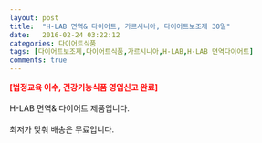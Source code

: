 ```yaml
---
layout: post
title:  "H-LAB 면역& 다이어트, 가르시니아, 다이어트보조제 30일"
date:   2016-02-24 03:22:12
categories: 다이어트식품
tags: [다이어트보조제,다이어트식품,가르시니아,H-LAB,H-LAB 면역다이어트]
comments: true
---
```


<strong><span style="color: rgb(255, 0, 0);">[법정교육 이수, 건강기능식품 영업신고 완료]</span></strong>
<br><br>
H-LAB 면역& 다이어트 제품입니다.
<br><br>
최저가 맞춰 배송은 무료입니다.
<br>
<br>
<img class="image" src="https://3.bp.blogspot.com/-Hq9V4eLA8go/W-oh8tOKhhI/AAAAAAAAAyw/ZTa7rpW5ioQOv5H7EJeWBDgqvPn0o1rEgCLcBGAs/s320/23462345.png" alt=""/>
<br>
<br>
<img class="image" src="http://www.nbbang.co.kr/data/webedit/20180723152735_exymymos.jpg" alt=""/>  